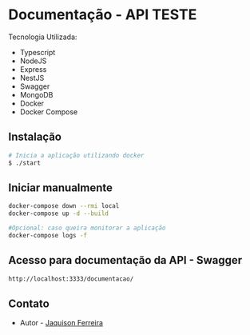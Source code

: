 # Documentação - API TESTE

Tecnologia Utilizada:

- Typescript
- NodeJS
- Express
- NestJS
- Swagger
- MongoDB
- Docker
- Docker Compose

## Instalação

```bash
# Inicia a aplicação utilizando docker
$ ./start
```

## Iniciar manualmente

```bash
docker-compose down --rmi local
docker-compose up -d --build

#Opcional: caso queira monitorar a aplicação
docker-compose logs -f

```

## Acesso para documentação da API - Swagger

```bash
http://localhost:3333/documentacao/
```

## Contato

- Autor - [Jaquison Ferreira](https://www.linkedin.com/in/jaquison-ferreira-505360205/)
